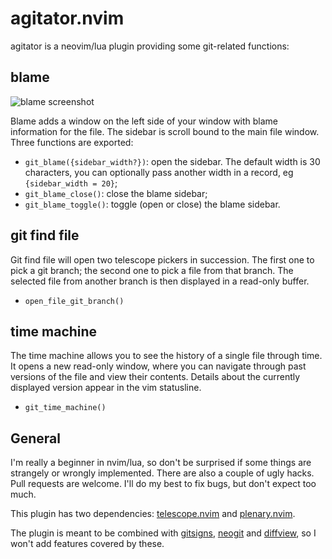 # agitator.nvim

agitator is a neovim/lua plugin providing some git-related functions:

## blame

![blame screenshot](https://raw.githubusercontent.com/wiki/emmanueltouzery/agitator.nvim/blame.png)

Blame adds a window on the left side of your window with blame information for the file.
The sidebar is scroll bound to the main file window.
Three functions are exported:

* `git_blame({sidebar_width?})`: open the sidebar. The default width is 30 characters, you
  can optionally pass another width in a record, eg `{sidebar_width = 20}`;
* `git_blame_close()`: close the blame sidebar;
* `git_blame_toggle()`: toggle (open or close) the blame sidebar.

## git find file

Git find file will open two telescope pickers in succession. The first one to
pick a git branch; the second one to pick a file from that branch.
The selected file from another branch is then displayed in a read-only buffer.

* `open_file_git_branch()`

## time machine

The time machine allows you to see the history of a single file through time.
It opens a new read-only window, where you can navigate through
past versions of the file and view their contents.
Details about the currently displayed version appear in the vim statusline.

* `git_time_machine()`

## General

I'm really a beginner in nvim/lua, so don't be surprised if some things are
strangely or wrongly implemented. There are also a couple of ugly hacks. Pull
requests are welcome. I'll do my best to fix bugs, but don't expect too much.

This plugin has two dependencies: [telescope.nvim](https://github.com/nvim-telescope/telescope.nvim/)
and [plenary.nvim](https://github.com/nvim-lua/plenary.nvim).

The plugin is meant to be combined with [gitsigns](https://github.com/lewis6991/gitsigns.nvim),
[neogit](https://github.com/TimUntersberger/neogit) and [diffview](https://github.com/sindrets/diffview.nvim),
so I won't add features covered by these.
